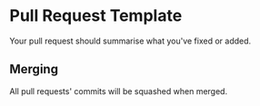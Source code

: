 # Pull Request Template
Your pull request should summarise what you've fixed or added. 

## Merging
All pull requests' commits will be squashed when merged. 
